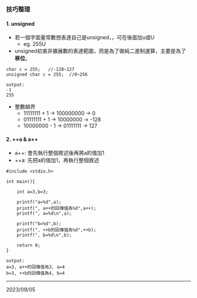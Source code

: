 ### 技巧整理
#### 1. unsigned
* 若一個字面量常數想表達自己是unsigned，，可在後面加u或U
    * eg. 255U
* unsigned初衷非擴展數的表達範圍，而是為了做純二進制運算，主要是為了**移位**。
```
char c = 255;   //-128~127
unsigned char c = 255;  //0~256
```
```
output:
-1
255
```

* 整數越界
    * 11111111 + 1 -> 100000000 -> 0
    * 01111111 + 1 -> 10000000 -> -128
    * 10000000 - 1 -> 01111111 -> 127 

#### 2. ++a & a++
* a++: 會先執行整個敘述後再將a的值加1
* ++a: 先把a的值加1，再執行整個敘述
```
#include <stdio.h> 

int main(){

    int a=3,b=3;

    printf("a=%d",a);
    printf(", a++的回傳值為%d",a++);
    printf(", a=%d\n",a);

    printf("b=%d",b);
    printf(", ++b的回傳值為%d",++b);
    printf(", b=%d\n",b);
 
    return 0;
}
```
```
output:
a=3, a++的回傳值為3, a=4
b=3, ++b的回傳值為4, b=4
```
---
2023/09/05